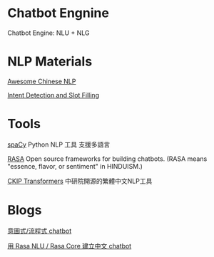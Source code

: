 # Chatbot Engnine
Chatbot Engine: NLU + NLG

# NLP Materials
[Awesome Chinese NLP](https://github.com/crownpku/awesome-chinese-nlp)

[Intent Detection and Slot Filling](https://github.com/sebastianruder/NLP-progress/blob/master/english/intent_detection_slot_filling.md)

# Tools

[spaCy](https://spacy.io/)
Python NLP 工具 支援多語言

[RASA](https://github.com/RasaHQ/rasa)
Open source frameworks for building chatbots.
(RASA means "essence, flavor, or sentiment" in HINDUISM.)

[CKIP Transformers](https://github.com/ckiplab/ckip-transformers)
中研院開源的繁體中文NLP工具

# Blogs
[意圖式/流程式 chatbot](https://medium.com/botbonnie/nlp-%E9%97%9C%E6%96%BC%E6%84%8F%E5%9C%96%E5%BC%8F-intent-based-%E8%B7%9F%E6%B5%81%E7%A8%8B%E5%BC%8F-flow-based-chatbot-1555fbfc322c)

[用 Rasa NLU / Rasa Core 建立中文 chatbot](https://sean22492249.medium.com/%E5%88%A9%E7%94%A8-rasa-nlu-rasa-core-%E4%BE%86%E5%BB%BA%E7%AB%8B%E4%B8%AD%E6%96%87%E7%9A%84-chatbot-aa65436efa5f)

